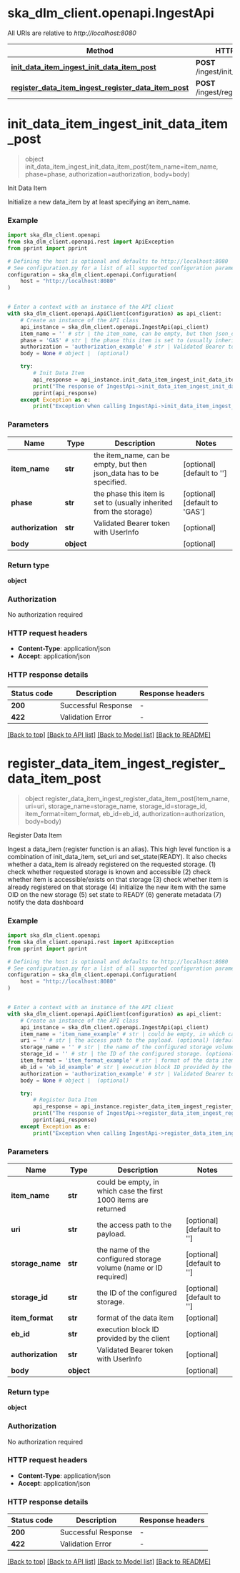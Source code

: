# ska_dlm_client.openapi.IngestApi

All URIs are relative to *http://localhost:8080*

Method | HTTP request | Description
------------- | ------------- | -------------
[**init_data_item_ingest_init_data_item_post**](IngestApi.md#init_data_item_ingest_init_data_item_post) | **POST** /ingest/init_data_item | Init Data Item
[**register_data_item_ingest_register_data_item_post**](IngestApi.md#register_data_item_ingest_register_data_item_post) | **POST** /ingest/register_data_item | Register Data Item


# **init_data_item_ingest_init_data_item_post**
> object init_data_item_ingest_init_data_item_post(item_name=item_name, phase=phase, authorization=authorization, body=body)

Init Data Item

Initialize a new data_item by at least specifying an item_name.

### Example


```python
import ska_dlm_client.openapi
from ska_dlm_client.openapi.rest import ApiException
from pprint import pprint

# Defining the host is optional and defaults to http://localhost:8080
# See configuration.py for a list of all supported configuration parameters.
configuration = ska_dlm_client.openapi.Configuration(
    host = "http://localhost:8080"
)


# Enter a context with an instance of the API client
with ska_dlm_client.openapi.ApiClient(configuration) as api_client:
    # Create an instance of the API class
    api_instance = ska_dlm_client.openapi.IngestApi(api_client)
    item_name = '' # str | the item_name, can be empty, but then json_data has to be specified. (optional) (default to '')
    phase = 'GAS' # str | the phase this item is set to (usually inherited from the storage) (optional) (default to 'GAS')
    authorization = 'authorization_example' # str | Validated Bearer token with UserInfo (optional)
    body = None # object |  (optional)

    try:
        # Init Data Item
        api_response = api_instance.init_data_item_ingest_init_data_item_post(item_name=item_name, phase=phase, authorization=authorization, body=body)
        print("The response of IngestApi->init_data_item_ingest_init_data_item_post:\n")
        pprint(api_response)
    except Exception as e:
        print("Exception when calling IngestApi->init_data_item_ingest_init_data_item_post: %s\n" % e)
```



### Parameters


Name | Type | Description  | Notes
------------- | ------------- | ------------- | -------------
 **item_name** | **str**| the item_name, can be empty, but then json_data has to be specified. | [optional] [default to &#39;&#39;]
 **phase** | **str**| the phase this item is set to (usually inherited from the storage) | [optional] [default to &#39;GAS&#39;]
 **authorization** | **str**| Validated Bearer token with UserInfo | [optional] 
 **body** | **object**|  | [optional] 

### Return type

**object**

### Authorization

No authorization required

### HTTP request headers

 - **Content-Type**: application/json
 - **Accept**: application/json

### HTTP response details

| Status code | Description | Response headers |
|-------------|-------------|------------------|
**200** | Successful Response |  -  |
**422** | Validation Error |  -  |

[[Back to top]](#) [[Back to API list]](../README.md#documentation-for-api-endpoints) [[Back to Model list]](../README.md#documentation-for-models) [[Back to README]](../README.md)

# **register_data_item_ingest_register_data_item_post**
> object register_data_item_ingest_register_data_item_post(item_name, uri=uri, storage_name=storage_name, storage_id=storage_id, item_format=item_format, eb_id=eb_id, authorization=authorization, body=body)

Register Data Item

Ingest a data_item (register function is an alias).  This high level function is a combination of init_data_item, set_uri and set_state(READY). It also checks whether a data_item is already registered on the requested storage.  (1) check whether requested storage is known and accessible (2) check whether item is accessible/exists on that storage (3) check whether item is already registered on that storage (4) initialize the new item with the same OID on the new storage (5) set state to READY (6) generate metadata (7) notify the data dashboard

### Example


```python
import ska_dlm_client.openapi
from ska_dlm_client.openapi.rest import ApiException
from pprint import pprint

# Defining the host is optional and defaults to http://localhost:8080
# See configuration.py for a list of all supported configuration parameters.
configuration = ska_dlm_client.openapi.Configuration(
    host = "http://localhost:8080"
)


# Enter a context with an instance of the API client
with ska_dlm_client.openapi.ApiClient(configuration) as api_client:
    # Create an instance of the API class
    api_instance = ska_dlm_client.openapi.IngestApi(api_client)
    item_name = 'item_name_example' # str | could be empty, in which case the first 1000 items are returned
    uri = '' # str | the access path to the payload. (optional) (default to '')
    storage_name = '' # str | the name of the configured storage volume (name or ID required) (optional) (default to '')
    storage_id = '' # str | the ID of the configured storage. (optional) (default to '')
    item_format = 'item_format_example' # str | format of the data item (optional)
    eb_id = 'eb_id_example' # str | execution block ID provided by the client (optional)
    authorization = 'authorization_example' # str | Validated Bearer token with UserInfo (optional)
    body = None # object |  (optional)

    try:
        # Register Data Item
        api_response = api_instance.register_data_item_ingest_register_data_item_post(item_name, uri=uri, storage_name=storage_name, storage_id=storage_id, item_format=item_format, eb_id=eb_id, authorization=authorization, body=body)
        print("The response of IngestApi->register_data_item_ingest_register_data_item_post:\n")
        pprint(api_response)
    except Exception as e:
        print("Exception when calling IngestApi->register_data_item_ingest_register_data_item_post: %s\n" % e)
```



### Parameters


Name | Type | Description  | Notes
------------- | ------------- | ------------- | -------------
 **item_name** | **str**| could be empty, in which case the first 1000 items are returned | 
 **uri** | **str**| the access path to the payload. | [optional] [default to &#39;&#39;]
 **storage_name** | **str**| the name of the configured storage volume (name or ID required) | [optional] [default to &#39;&#39;]
 **storage_id** | **str**| the ID of the configured storage. | [optional] [default to &#39;&#39;]
 **item_format** | **str**| format of the data item | [optional] 
 **eb_id** | **str**| execution block ID provided by the client | [optional] 
 **authorization** | **str**| Validated Bearer token with UserInfo | [optional] 
 **body** | **object**|  | [optional] 

### Return type

**object**

### Authorization

No authorization required

### HTTP request headers

 - **Content-Type**: application/json
 - **Accept**: application/json

### HTTP response details

| Status code | Description | Response headers |
|-------------|-------------|------------------|
**200** | Successful Response |  -  |
**422** | Validation Error |  -  |

[[Back to top]](#) [[Back to API list]](../README.md#documentation-for-api-endpoints) [[Back to Model list]](../README.md#documentation-for-models) [[Back to README]](../README.md)

